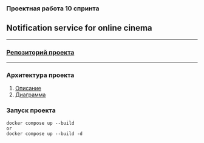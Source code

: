 ### Проектная работа 10 спринта

## Notification service for online cinema
___
### [Репозиторий проекта](https://github.com/KrisMelikova/notifications_sprint_1)
___

### Архитектура проекта

1. [Описание](architecture/README.md)
2. [Диаграмма](architecture/diagram.png)

### Запуск проекта

```
docker compose up --build
or
docker compose up --build -d
```
